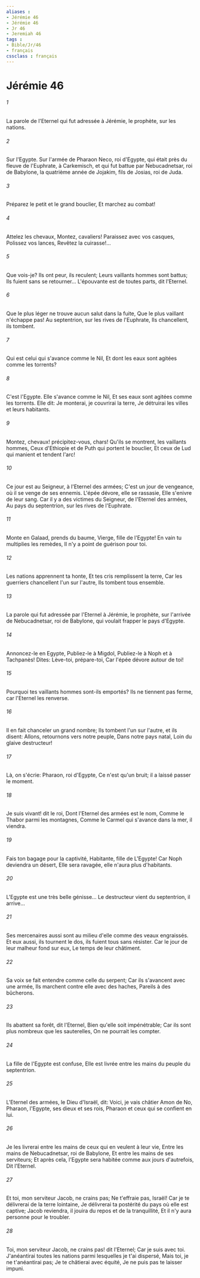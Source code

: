 ```yaml
---
aliases : 
- Jérémie 46
- Jérémie 46
- Jr 46
- Jeremiah 46
tags : 
- Bible/Jr/46
- français
cssclass : français
---
```


# Jérémie 46

###### 1
La parole de l'Eternel qui fut adressée à Jérémie, le prophète, sur les nations.
###### 2
Sur l'Egypte. Sur l'armée de Pharaon Neco, roi d'Egypte, qui était près du fleuve de l'Euphrate, à Carkemisch, et qui fut battue par Nebucadnetsar, roi de Babylone, la quatrième année de Jojakim, fils de Josias, roi de Juda.
###### 3
Préparez le petit et le grand bouclier, Et marchez au combat!
###### 4
Attelez les chevaux, Montez, cavaliers! Paraissez avec vos casques, Polissez vos lances, Revêtez la cuirasse!...
###### 5
Que vois-je? Ils ont peur, ils reculent; Leurs vaillants hommes sont battus; Ils fuient sans se retourner... L'épouvante est de toutes parts, dit l'Eternel.
###### 6
Que le plus léger ne trouve aucun salut dans la fuite, Que le plus vaillant n'échappe pas! Au septentrion, sur les rives de l'Euphrate, Ils chancellent, ils tombent.
###### 7
Qui est celui qui s'avance comme le Nil, Et dont les eaux sont agitées comme les torrents?
###### 8
C'est l'Egypte. Elle s'avance comme le Nil, Et ses eaux sont agitées comme les torrents. Elle dit: Je monterai, je couvrirai la terre, Je détruirai les villes et leurs habitants.
###### 9
Montez, chevaux! précipitez-vous, chars! Qu'ils se montrent, les vaillants hommes, Ceux d'Ethiopie et de Puth qui portent le bouclier, Et ceux de Lud qui manient et tendent l'arc!
###### 10
Ce jour est au Seigneur, à l'Eternel des armées; C'est un jour de vengeance, où il se venge de ses ennemis. L'épée dévore, elle se rassasie, Elle s'enivre de leur sang. Car il y a des victimes du Seigneur, de l'Eternel des armées, Au pays du septentrion, sur les rives de l'Euphrate.
###### 11
Monte en Galaad, prends du baume, Vierge, fille de l'Egypte! En vain tu multiplies les remèdes, Il n'y a point de guérison pour toi.
###### 12
Les nations apprennent ta honte, Et tes cris remplissent la terre, Car les guerriers chancellent l'un sur l'autre, Ils tombent tous ensemble.
###### 13
La parole qui fut adressée par l'Eternel à Jérémie, le prophète, sur l'arrivée de Nebucadnetsar, roi de Babylone, qui voulait frapper le pays d'Egypte.
###### 14
Annoncez-le en Egypte, Publiez-le à Migdol, Publiez-le à Noph et à Tachpanès! Dites: Lève-toi, prépare-toi, Car l'épée dévore autour de toi!
###### 15
Pourquoi tes vaillants hommes sont-ils emportés? Ils ne tiennent pas ferme, car l'Eternel les renverse.
###### 16
Il en fait chanceler un grand nombre; Ils tombent l'un sur l'autre, et ils disent: Allons, retournons vers notre peuple, Dans notre pays natal, Loin du glaive destructeur!
###### 17
Là, on s'écrie: Pharaon, roi d'Egypte, Ce n'est qu'un bruit; il a laissé passer le moment.
###### 18
Je suis vivant! dit le roi, Dont l'Eternel des armées est le nom, Comme le Thabor parmi les montagnes, Comme le Carmel qui s'avance dans la mer, il viendra.
###### 19
Fais ton bagage pour la captivité, Habitante, fille de L'Egypte! Car Noph deviendra un désert, Elle sera ravagée, elle n'aura plus d'habitants.
###### 20
L'Egypte est une très belle génisse... Le destructeur vient du septentrion, il arrive...
###### 21
Ses mercenaires aussi sont au milieu d'elle comme des veaux engraissés. Et eux aussi, ils tournent le dos, ils fuient tous sans résister. Car le jour de leur malheur fond sur eux, Le temps de leur châtiment.
###### 22
Sa voix se fait entendre comme celle du serpent; Car ils s'avancent avec une armée, Ils marchent contre elle avec des haches, Pareils à des bûcherons.
###### 23
Ils abattent sa forêt, dit l'Eternel, Bien qu'elle soit impénétrable; Car ils sont plus nombreux que les sauterelles, On ne pourrait les compter.
###### 24
La fille de l'Egypte est confuse, Elle est livrée entre les mains du peuple du septentrion.
###### 25
L'Eternel des armées, le Dieu d'Israël, dit: Voici, je vais châtier Amon de No, Pharaon, l'Egypte, ses dieux et ses rois, Pharaon et ceux qui se confient en lui.
###### 26
Je les livrerai entre les mains de ceux qui en veulent à leur vie, Entre les mains de Nebucadnetsar, roi de Babylone, Et entre les mains de ses serviteurs; Et après cela, l'Egypte sera habitée comme aux jours d'autrefois, Dit l'Eternel.
###### 27
Et toi, mon serviteur Jacob, ne crains pas; Ne t'effraie pas, Israël! Car je te délivrerai de la terre lointaine, Je délivrerai ta postérité du pays où elle est captive; Jacob reviendra, il jouira du repos et de la tranquillité, Et il n'y aura personne pour le troubler.
###### 28
Toi, mon serviteur Jacob, ne crains pas! dit l'Eternel; Car je suis avec toi. J'anéantirai toutes les nations parmi lesquelles je t'ai dispersé, Mais toi, je ne t'anéantirai pas; Je te châtierai avec équité, Je ne puis pas te laisser impuni.
